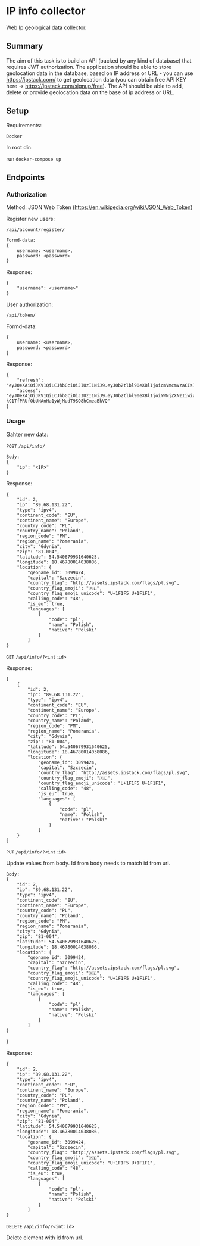 # IP info collector

Web Ip geological data collector.

## Summary

The aim of this task is to build an API (backed by any kind of database) that requires JWT authorization. The application should be able to store geolocation data in the database, based on IP address or URL - you can use https://ipstack.com/ to get geolocation data (you can obtain free API KEY here -> https://ipstack.com/signup/free). The API should be able to add, delete or provide geolocation data on the base of ip address or URL.

## Setup

Requirements:
    
`Docker`

In root dir:

run `docker-compose up`

## Endpoints

### Authorization

Method: JSON Web Token (https://en.wikipedia.org/wiki/JSON_Web_Token)

Register new users:

`/api/account/register/`
 
    Formd-data:
    {
        username: <username>,
        password: <password>
    }

Response:

    {
        "username": <username>"
    }

User authorization:
 
`/api/token/`

Formd-data:

    {
        username: <username>,
        password: <password>
    }

Response:

    {
        "refresh": "eyJ0eXAiOiJKV1QiLCJhbGciOiJIUzI1NiJ9.eyJ0b2tlbl90eXBlIjoicmVmcmVzaCIsImV4cCI6MTYwNjUyNzAyMywianRpIjoiODRiM2ZlMmZhNzU0NDU0ZTg4NGU1ZWIxZDQ4NTkwYTEiLCJ1c2VyX2lkIjoxfQ.TL6keHCN6KvkckhFMjqsGVaf2OU5xdTw6KMXezQeWk8",
        "access": "eyJ0eXAiOiJKV1QiLCJhbGciOiJIUzI1NiJ9.eyJ0b2tlbl90eXBlIjoiYWNjZXNzIiwiZXhwIjoxNjA2NDQwOTIzLCJqdGkiOiIzZTI2MGFkMTM2MDc0YTVhODQ1ZWZiZjc2NGZhM2FlMCIsInVzZXJfaWQiOjF9.dzqE-kC1TfPRUfObUNAnHa1yWjMudT9SO8hCmeaBkVQ"
    }
    
### Usage

Gahter new data:

`POST` `/api/info/`

    Body:
    {
        "ip": "<IP>"
    }
    
Response:

    {
        "id": 2,
        "ip": "89.68.131.22",
        "type": "ipv4",
        "continent_code": "EU",
        "continent_name": "Europe",
        "country_code": "PL",
        "country_name": "Poland",
        "region_code": "PM",
        "region_name": "Pomerania",
        "city": "Gdynia",
        "zip": "81-004",
        "latitude": 54.540679931640625,
        "longitude": 18.46780014038086,
        "location": {
            "geoname_id": 3099424,
            "capital": "Szczecin",
            "country_flag": "http://assets.ipstack.com/flags/pl.svg",
            "country_flag_emoji": "🇵🇱",
            "country_flag_emoji_unicode": "U+1F1F5 U+1F1F1",
            "calling_code": "48",
            "is_eu": true,
            "languages": [
                {
                    "code": "pl",
                    "name": "Polish",
                    "native": "Polski"
                }
            ]
    }
    
`GET` `/api/info/?<int:id>`
    
Response:

    [
        {
            "id": 2,
            "ip": "89.68.131.22",
            "type": "ipv4",
            "continent_code": "EU",
            "continent_name": "Europe",
            "country_code": "PL",
            "country_name": "Poland",
            "region_code": "PM",
            "region_name": "Pomerania",
            "city": "Gdynia",
            "zip": "81-004",
            "latitude": 54.540679931640625,
            "longitude": 18.46780014038086,
            "location": {
                "geoname_id": 3099424,
                "capital": "Szczecin",
                "country_flag": "http://assets.ipstack.com/flags/pl.svg",
                "country_flag_emoji": "🇵🇱",
                "country_flag_emoji_unicode": "U+1F1F5 U+1F1F1",
                "calling_code": "48",
                "is_eu": true,
                "languages": [
                    {
                        "code": "pl",
                        "name": "Polish",
                        "native": "Polski"
                    }
                ]
        }
    ]
    
`PUT` `/api/info/?<int:id>`

Update values from body. Id from body needs to match id from url.

    Body:
    {
        "id": 2,
        "ip": "89.68.131.22",
        "type": "ipv4",
        "continent_code": "EU",
        "continent_name": "Europe",
        "country_code": "PL",
        "country_name": "Poland",
        "region_code": "PM",
        "region_name": "Pomerania",
        "city": "Gdynia",
        "zip": "81-004",
        "latitude": 54.540679931640625,
        "longitude": 18.46780014038086,
        "location": {
            "geoname_id": 3099424,
            "capital": "Szczecin",
            "country_flag": "http://assets.ipstack.com/flags/pl.svg",
            "country_flag_emoji": "🇵🇱",
            "country_flag_emoji_unicode": "U+1F1F5 U+1F1F1",
            "calling_code": "48",
            "is_eu": true,
            "languages": [
                {
                    "code": "pl",
                    "name": "Polish",
                    "native": "Polski"
                }
            ]
    }
}
    
Response:

    {
        "id": 2,
        "ip": "89.68.131.22",
        "type": "ipv4",
        "continent_code": "EU",
        "continent_name": "Europe",
        "country_code": "PL",
        "country_name": "Poland",
        "region_code": "PM",
        "region_name": "Pomerania",
        "city": "Gdynia",
        "zip": "81-004",
        "latitude": 54.540679931640625,
        "longitude": 18.46780014038086,
        "location": {
            "geoname_id": 3099424,
            "capital": "Szczecin",
            "country_flag": "http://assets.ipstack.com/flags/pl.svg",
            "country_flag_emoji": "🇵🇱",
            "country_flag_emoji_unicode": "U+1F1F5 U+1F1F1",
            "calling_code": "48",
            "is_eu": true,
            "languages": [
                {
                    "code": "pl",
                    "name": "Polish",
                    "native": "Polski"
                }
            ]
    }
    
`DELETE` `/api/info/?<int:id>`

Delete element with id from url.
    